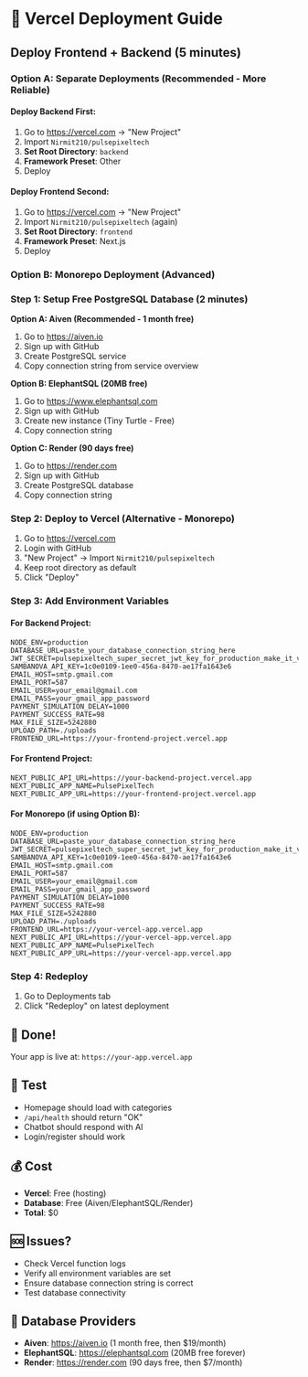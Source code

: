 # 🚀 Vercel Deployment Guide

## Deploy Frontend + Backend (5 minutes)

### Option A: Separate Deployments (Recommended - More Reliable)

#### Deploy Backend First:
1. Go to https://vercel.com → "New Project"
2. Import `Nirmit210/pulsepixeltech`
3. **Set Root Directory**: `backend`
4. **Framework Preset**: Other
5. Deploy

#### Deploy Frontend Second:
1. Go to https://vercel.com → "New Project" 
2. Import `Nirmit210/pulsepixeltech` (again)
3. **Set Root Directory**: `frontend`
4. **Framework Preset**: Next.js
5. Deploy

### Option B: Monorepo Deployment (Advanced)

### Step 1: Setup Free PostgreSQL Database (2 minutes)

**Option A: Aiven (Recommended - 1 month free)**
1. Go to https://aiven.io
2. Sign up with GitHub
3. Create PostgreSQL service
4. Copy connection string from service overview

**Option B: ElephantSQL (20MB free)**
1. Go to https://www.elephantsql.com
2. Sign up with GitHub
3. Create new instance (Tiny Turtle - Free)
4. Copy connection string

**Option C: Render (90 days free)**
1. Go to https://render.com
2. Sign up with GitHub
3. Create PostgreSQL database
4. Copy connection string

### Step 2: Deploy to Vercel (Alternative - Monorepo)
1. Go to https://vercel.com
2. Login with GitHub
3. "New Project" → Import `Nirmit210/pulsepixeltech`
4. Keep root directory as default
5. Click "Deploy"

### Step 3: Add Environment Variables

#### For Backend Project:
```
NODE_ENV=production
DATABASE_URL=paste_your_database_connection_string_here
JWT_SECRET=pulsepixeltech_super_secret_jwt_key_for_production_make_it_very_long_and_secure_2024
SAMBANOVA_API_KEY=1c0e0109-1ee0-456a-8470-ae17fa1643e6
EMAIL_HOST=smtp.gmail.com
EMAIL_PORT=587
EMAIL_USER=your_email@gmail.com
EMAIL_PASS=your_gmail_app_password
PAYMENT_SIMULATION_DELAY=1000
PAYMENT_SUCCESS_RATE=98
MAX_FILE_SIZE=5242880
UPLOAD_PATH=./uploads
FRONTEND_URL=https://your-frontend-project.vercel.app
```

#### For Frontend Project:
```
NEXT_PUBLIC_API_URL=https://your-backend-project.vercel.app
NEXT_PUBLIC_APP_NAME=PulsePixelTech
NEXT_PUBLIC_APP_URL=https://your-frontend-project.vercel.app
```

#### For Monorepo (if using Option B):

```
NODE_ENV=production
DATABASE_URL=paste_your_database_connection_string_here
JWT_SECRET=pulsepixeltech_super_secret_jwt_key_for_production_make_it_very_long_and_secure_2024
SAMBANOVA_API_KEY=1c0e0109-1ee0-456a-8470-ae17fa1643e6
EMAIL_HOST=smtp.gmail.com
EMAIL_PORT=587
EMAIL_USER=your_email@gmail.com
EMAIL_PASS=your_gmail_app_password
PAYMENT_SIMULATION_DELAY=1000
PAYMENT_SUCCESS_RATE=98
MAX_FILE_SIZE=5242880
UPLOAD_PATH=./uploads
FRONTEND_URL=https://your-vercel-app.vercel.app
NEXT_PUBLIC_API_URL=https://your-vercel-app.vercel.app
NEXT_PUBLIC_APP_NAME=PulsePixelTech
NEXT_PUBLIC_APP_URL=https://your-vercel-app.vercel.app
```

### Step 4: Redeploy
1. Go to Deployments tab
2. Click "Redeploy" on latest deployment

## 🎉 Done!
Your app is live at: `https://your-app.vercel.app`

## 🧪 Test
- Homepage should load with categories
- `/api/health` should return "OK"
- Chatbot should respond with AI
- Login/register should work

## 💰 Cost
- **Vercel**: Free (hosting)
- **Database**: Free (Aiven/ElephantSQL/Render)
- **Total**: $0

## 🆘 Issues?
- Check Vercel function logs
- Verify all environment variables are set
- Ensure database connection string is correct
- Test database connectivity

## 🔗 Database Providers
- **Aiven**: https://aiven.io (1 month free, then $19/month)
- **ElephantSQL**: https://elephantsql.com (20MB free forever)
- **Render**: https://render.com (90 days free, then $7/month)